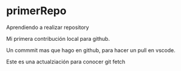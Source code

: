 # primerRepo
Aprendiendo a realizar repository

Mi primera contribución local para github.

Un commmit mas que hago en github, para hacer un pull en vscode.

Este es una actualziación para conocer git fetch
